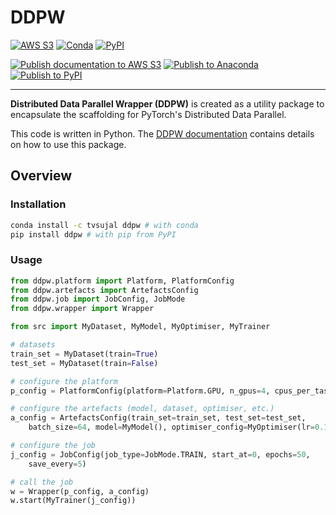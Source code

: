 # DDPW

[![AWS S3](https://img.shields.io/badge/documentation-sphinx-blue?link=https://ddpw.projects.sujal.tv)](https://ddpw.projects.sujal.tv)
[![Conda](https://img.shields.io/conda/v/tvsujal/ddpw)](https://anaconda.org/tvsujal/ddpw)
[![PyPI](https://img.shields.io/pypi/v/ddpw)](https://pypi.org/project/ddpw/)

[![Publish documentation to AWS S3](https://github.com/sujaltv/ddpw/actions/workflows/s3_publish.yaml/badge.svg)](https://github.com/sujaltv/ddpw/actions/workflows/s3_publish.yaml)
[![Publish to Anaconda](https://github.com/sujaltv/ddpw/actions/workflows/conda_publish.yaml/badge.svg)](https://github.com/sujaltv/ddpw/actions/workflows/conda_publish.yaml)
[![Publish to PyPI](https://github.com/sujaltv/ddpw/actions/workflows/pypi_publish.yaml/badge.svg)](https://github.com/sujaltv/ddpw/actions/workflows/pypi_publish.yaml)

---

**Distributed Data Parallel Wrapper (DDPW)** is created as a utility package to
encapsulate the scaffolding for PyTorch's Distributed Data Parallel.

This code is written in Python. The [DDPW
documentation](https://ddpw.projects.sujal.tv) contains details on how to use
this package.

## Overview

### Installation

```bash
conda install -c tvsujal ddpw # with conda
pip install ddpw # with pip from PyPI
```

### Usage

```python
from ddpw.platform import Platform, PlatformConfig
from ddpw.artefacts import ArtefactsConfig
from ddpw.job import JobConfig, JobMode
from ddpw.wrapper import Wrapper

from src import MyDataset, MyModel, MyOptimiser, MyTrainer

# datasets
train_set = MyDataset(train=True)
test_set = MyDataset(train=False)

# configure the platform
p_config = PlatformConfig(platform=Platform.GPU, n_gpus=4, cpus_per_task=2)

# configure the artefacts (model, dataset, optimiser, etc.)
a_config = ArtefactsConfig(train_set=train_set, test_set=test_set,
    batch_size=64, model=MyModel(), optimiser_config=MyOptimiser(lr=0.1))

# configure the job
j_config = JobConfig(job_type=JobMode.TRAIN, start_at=0, epochs=50,
    save_every=5)

# call the job
w = Wrapper(p_config, a_config)
w.start(MyTrainer(j_config))
```
